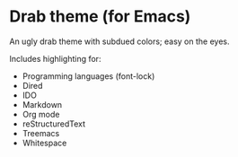 Drab theme (for Emacs)
======================

An ugly drab theme with subdued colors; easy on the eyes.

Includes highlighting for:
* Programming languages (font-lock)
* Dired
* IDO
* Markdown
* Org mode
* reStructuredText
* Treemacs
* Whitespace
